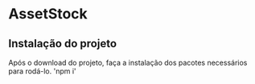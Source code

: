 # AssetStock

## Instalação do projeto
Após o download do projeto, faça a instalação dos pacotes necessários para rodá-lo.
'npm i'